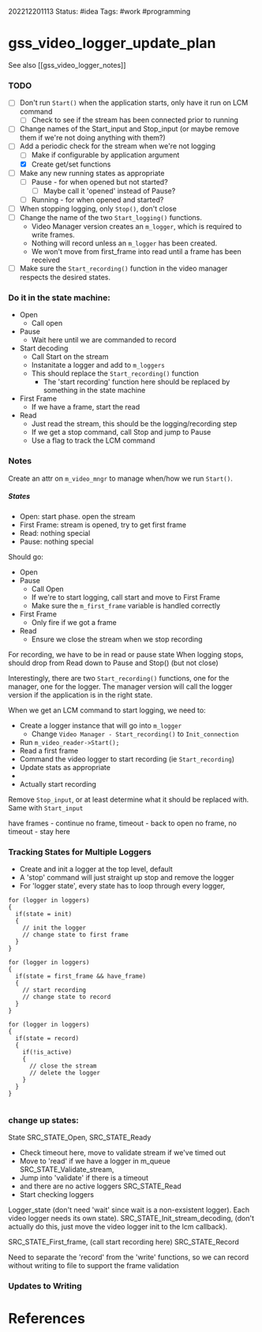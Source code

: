 202212201113
Status: #idea
Tags: #work #programming 

# gss_video_logger_update_plan
See also [[gss_video_logger_notes]]
### TODO
- [ ] Don't run `Start()` when the application starts, only have it run on LCM command
	- [ ] Check to see if the stream has been connected prior to running
- [ ] Change names of the Start_input and Stop_input (or maybe remove them if we're not doing anything with them?)
- [ ] Add a periodic check for the stream when we're not logging
	- [ ] Make if configurable by application argument
	- [x] Create get/set functions
- [ ] Make any new running states as appropriate
	- [ ] Pause - for when opened but not started?
		- [ ] Maybe call it 'opened' instead of Pause?
	- [ ] Running - for when opened and started?
- [ ] When stopping logging, only `Stop()`, don't close
- [ ] Change the name of the two `Start_logging()` functions.
	- Video Manager version creates an `m_logger`, which is required to write frames.
	- Nothing will record unless an `m_logger` has been created.
	- We won't move from first_frame into read until a frame has been received
- [ ] Make sure the `Start_recording()` function in the video manager respects the desired states.

### Do it in the state machine:
- Open
	- Call open
- Pause
	- Wait here until we are commanded to record
- Start decoding
	- Call Start on the stream
	- Instanitate a logger and add to `m_loggers`
	- This should replace the `Start_recording()` function
		- The 'start recording' function here should be replaced by something in the state machine
- First Frame
	- If we have a frame, start the read
- Read
	- Just read the stream, this should be the logging/recording step
	- If we get a stop command, call Stop and jump to Pause
	- Use a flag to track the LCM command

### Notes
Create an attr on `m_video_mngr` to manage when/how we run `Start()`.
##### States
- Open: start phase. open the stream
- First Frame: stream is opened, try to get first frame
- Read: nothing special
- Pause: nothing special

Should go:
- Open
- Pause 
	- Call Open
	- If we're to start logging, call start and move to First Frame
	- Make sure the `m_first_frame` variable is handled correctly
- First Frame
	- Only fire if we got a frame
- Read
	- Ensure we close the stream when we stop recording

For recording, we have to be in read or pause state
When logging stops, should drop from Read down to Pause and Stop() (but not close)

Interestingly, there are two `Start_recording()` functions, one for the manager, one for the logger. The manager version will call the logger version if the application is in the right state. 

When we get an LCM command to start logging, we need to:
- Create a logger instance that will go into `m_logger`
	- Change `Video Manager - Start_recording()` to `Init_connection`
- Run `m_video_reader->Start();`
- Read a first frame
- Command the video logger to start recording (ie `Start_recording`)
- Update stats as appropriate
- 
- Actually start recording

Remove `Stop_input`, or at least determine what it should be replaced with.
Same with `Start_input`

have frames - continue
no frame, timeout - back to open
no frame, no timeout - stay here

### Tracking States for Multiple Loggers
- Create and init a logger at the top level, default
- A 'stop' command will just straight up stop and remove the logger
- For 'logger state', every state has to loop through every logger,
```
for (logger in loggers)
{
  if(state = init)
  {
    // init the logger
    // change state to first frame
  }
}

for (logger in loggers)
{
  if(state = first_frame && have_frame)
  {
    // start recording
    // change state to record
  }
}

for (logger in loggers)
{
  if(state = record)
  {
    if(!is_active)
    {
      // close the stream
      // delete the logger
    }
  }
}


```

### change up states:
State
SRC_STATE_Open,
SRC_STATE_Ready
- Check timeout here, move to validate stream if we've timed out
- Move to 'read' if we have a logger in m_queue
SRC_STATE_Validate_stream,
- Jump into 'validate' if there is a timeout
- and there are no active loggers
SRC_STATE_Read
- Start checking loggers

Logger_state (don't need 'wait' since wait is a non-exsistent logger). Each video logger needs its own state).
SRC_STATE_Init_stream_decoding, (don't actually do this, just move the video logger init to the lcm callback).

SRC_STATE_First_frame, (call start recording here)
SRC_STATE_Record

Need to separate the 'record' from the 'write' functions, so we can record without writing to file to support the frame validation

### Updates to Writing


# References

